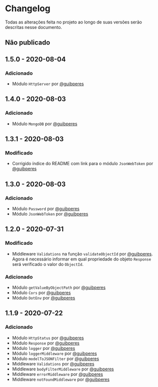 # Changelog

Todas as alterações feita no projeto ao longo de suas versões serão descritas nesse documento.

## Não publicado

## 1.5.0 - 2020-08-04

### Adicionado

- Módulo `HttpServer` por [@guibperes](https://github.com/guibperes)

## 1.4.0 - 2020-08-03

### Adicionado

- Módulo `MongoDB` por [@guibperes](https://github.com/guibperes)

## 1.3.1 - 2020-08-03

### Modificado

- Corrigido índice do README com link para o módulo `JsonWebToken` por [@guibperes](https://github.com/guibperes)

## 1.3.0 - 2020-08-03

### Adicionado

- Módulo `Password` por [@guibperes](https://github.com/guibperes)
- Módulo `JsonWebToken` por [@guibperes](https://github.com/guibperes)

## 1.2.0 - 2020-07-31

### Modificado

- Middleware `Validations` na função `validateObjectId` por [@guibperes](https://github.com/guibperes). Agora é necessário informar em qual propriedade do objeto `Response` será verificado o valor do `ObjectId`.

### Adicionado

- Módulo `getValueByObjectPath` por [@guibperes](https://github.com/guibperes)
- Módulo `Cors` por [@guibperes](https://github.com/guibperes)
- Módulo `DotEnv` por [@guibperes](https://github.com/guibperes)

## 1.1.9 - 2020-07-22

### Adicionado

- Módulo `HttpStatus` por [@guibperes](https://github.com/guibperes)
- Módulo `Response` por [@guibperes](https://github.com/guibperes)
- Módulo `logger` por [@guibperes](https://github.com/guibperes)
- Módulo `loggerMiddleware` por [@guibperes](https://github.com/guibperes)
- Módulo `modelToJSONFilter` por [@guibperes](https://github.com/guibperes)
- Middleware `Validations` por [@guibperes](https://github.com/guibperes)
- Middleware `bodyFilterMiddleware` por [@guibperes](https://github.com/guibperes)
- Middleware `errorMiddleware` por [@guibperes](https://github.com/guibperes)
- Middleware `notFoundMiddleware` por [@guibperes](https://github.com/guibperes)

